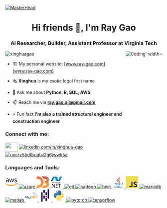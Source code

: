 [![MasterHead](https://www.cognex.com/library/media/blogs/deep-learning-blogs/2019/what-is-deep-learning-large.jpg?sc_lang=en&h=300&w=945&la=en&hash=2701661E1DB5BB88BFB7815323BF9479)](https://github.com/XinghuaGao)
<h1 align="center">Hi friends 👋, I'm Ray Gao</h1>
<h3 align="center">AI Researcher, Builder, Assistant Professor at Virginia Tech</h3>
<img align="right" alt="Coding' width="250" height="350"  src="https://miro.medium.com/v2/resize:fit:1100/0*oHwW14arOJOAy7Pm.gif"/>

<p align="left"> <img src="https://komarev.com/ghpvc/?username=xinghuagao&label=Profile%20views&color=0e75b6&style=flat" alt="xinghuagao" /> </p>

- 🏗️ My personal website: [www.ray-gao.com](www.ray-gao.com)

- 🗞️ **Xinghua** is my exotic legal first name

- 💬 Ask me about **Python, R, SQL, AWS**

- 📫 Reach me via **ray.gao.ai@gmail.com**

- ⚡ Fun fact **I'm also a trained structural engineer and construction engineer**

<h3 align="left">Connect with me:</h3>
<p align="left">
<a href="https://scholar.google.com/citations?user=ejnTiAoAAAAJ&hl=en" target="blank"><img align="center" src="https://www.svgrepo.com/show/349396/google-scholar.svg" height="30" width="40" /></a>
<a href="https://linkedin.com/in/xinghua-gao" target="blank"><img align="center" src="https://raw.githubusercontent.com/rahuldkjain/github-profile-readme-generator/master/src/images/icons/Social/linked-in-alt.svg" alt="linkedin.com/in/xinghua-gao" height="30" width="40" /></a>
<a href="https://www.youtube.com/channel/UCcRv5bdTBUQLAI2G6JwWk5A" target="blank"><img align="center" src="https://raw.githubusercontent.com/rahuldkjain/github-profile-readme-generator/master/src/images/icons/Social/youtube.svg" alt="uccrv5bdtbuqlai2g6jwwk5a" height="30" width="40" /></a>
</p>

<h3 align="left">Languages and Tools:</h3>
<p align="left"> <a href="https://aws.amazon.com" target="_blank" rel="noreferrer"> <img src="https://raw.githubusercontent.com/devicons/devicon/master/icons/amazonwebservices/amazonwebservices-original-wordmark.svg" alt="aws" width="40" height="40"/> </a> <a href="https://azure.microsoft.com/en-in/" target="_blank" rel="noreferrer"> <img src="https://www.vectorlogo.zone/logos/microsoft_azure/microsoft_azure-icon.svg" alt="azure" width="40" height="40"/> </a> <a href="https://d3js.org/" target="_blank" rel="noreferrer"> <img src="https://raw.githubusercontent.com/devicons/devicon/master/icons/d3js/d3js-original.svg" alt="d3js" width="40" height="40"/> </a> <a href="https://dotnet.microsoft.com/" target="_blank" rel="noreferrer"> <img src="https://raw.githubusercontent.com/devicons/devicon/master/icons/dot-net/dot-net-original-wordmark.svg" alt="dotnet" width="40" height="40"/> </a> <a href="https://git-scm.com/" target="_blank" rel="noreferrer"> <img src="https://www.vectorlogo.zone/logos/git-scm/git-scm-icon.svg" alt="git" width="40" height="40"/> </a> <a href="https://hadoop.apache.org/" target="_blank" rel="noreferrer"> <img src="https://www.vectorlogo.zone/logos/apache_hadoop/apache_hadoop-icon.svg" alt="hadoop" width="40" height="40"/> </a> <a href="https://hive.apache.org/" target="_blank" rel="noreferrer"> <img src="https://www.vectorlogo.zone/logos/apache_hive/apache_hive-icon.svg" alt="hive" width="40" height="40"/> </a> <a href="https://www.java.com" target="_blank" rel="noreferrer"> <img src="https://raw.githubusercontent.com/devicons/devicon/master/icons/java/java-original.svg" alt="java" width="40" height="40"/> </a> <a href="https://developer.mozilla.org/en-US/docs/Web/JavaScript" target="_blank" rel="noreferrer"> <img src="https://raw.githubusercontent.com/devicons/devicon/master/icons/javascript/javascript-original.svg" alt="javascript" width="40" height="40"/> </a> <a href="https://mariadb.org/" target="_blank" rel="noreferrer"> <img src="https://www.vectorlogo.zone/logos/mariadb/mariadb-icon.svg" alt="mariadb" width="40" height="40"/> </a> <a href="https://www.mathworks.com/" target="_blank" rel="noreferrer"> <img src="https://upload.wikimedia.org/wikipedia/commons/2/21/Matlab_Logo.png" alt="matlab" width="40" height="40"/> </a> <a href="https://www.mysql.com/" target="_blank" rel="noreferrer"> <img src="https://raw.githubusercontent.com/devicons/devicon/master/icons/mysql/mysql-original-wordmark.svg" alt="mysql" width="40" height="40"/> </a> <a href="https://pandas.pydata.org/" target="_blank" rel="noreferrer"> <img src="https://raw.githubusercontent.com/devicons/devicon/2ae2a900d2f041da66e950e4d48052658d850630/icons/pandas/pandas-original.svg" alt="pandas" width="40" height="40"/> </a> <a href="https://www.python.org" target="_blank" rel="noreferrer"> <img src="https://raw.githubusercontent.com/devicons/devicon/master/icons/python/python-original.svg" alt="python" width="40" height="40"/> </a> <a href="https://pytorch.org/" target="_blank" rel="noreferrer"> <img src="https://www.vectorlogo.zone/logos/pytorch/pytorch-icon.svg" alt="pytorch" width="40" height="40"/> </a> <a href="https://www.tensorflow.org" target="_blank" rel="noreferrer"> <img src="https://www.vectorlogo.zone/logos/tensorflow/tensorflow-icon.svg" alt="tensorflow" width="40" height="40"/> </a> </p>


